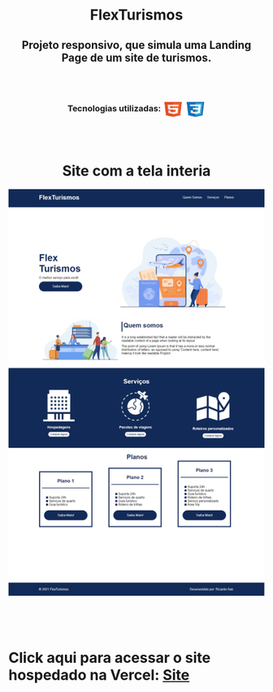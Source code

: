<h1 align="center">FlexTurismos</h1>
<h2 align="center">Projeto responsivo, que simula uma Landing Page de um site de turismos.</h2>

<br>
<br>

<div align="center">
    <h3>Tecnologias utilizadas: <img align="center" alt="ricardo-HTML" height="30" width="40" src="https://raw.githubusercontent.com/devicons/devicon/master/icons/html5/html5-original.svg">
    <img align="center" alt="ricardo-CSS" height="30" width="40" src="https://raw.githubusercontent.com/devicons/devicon/master/icons/css3/css3-original.svg"></h3>
</div>

<br>
<br>



<div>
    <h1 align="center">Site com a tela interia</h1>
    <img src="./readme-img/img1.png" alt="Imagem da Front Page">
    <img src="./readme-img/img2.png" alt="Imagem da Front Page">
    <img src="./readme-img/img3.png" alt="Imagem da Front Page">
    <img src="./readme-img/img4.png" alt="Imagem da Front Page">

</div>

##
<br>
<br>
<div>
  <h1>Click aqui para acessar o site hospedado na Vercel: <a href="https://flex-turismos-2cfyn4q9s-ricardosantanaevangelista.vercel.app">Site</a></h1>
  
</div>
  

